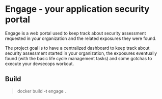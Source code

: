 # Engage - your application security portal

Engage is a web portal used to keep track about security assessment requested
in your organization and the related exposures they were found.

The project goal is to have a centralized dashboard to keep track about
security assessment started in your organization, the exposures eventually
found (with the basic life cycle management tasks) and some gotchas to execute
your devsecops workout.

## Build

> docker build -t engage .
